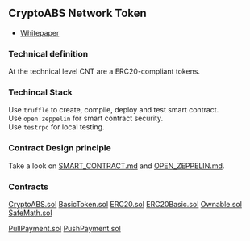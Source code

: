 ## CryptoABS Network Token

- [Whitepaper](whitepaper.pdf)

### Technical definition

At the technical level CNT are a ERC20-compliant tokens.

### Techincal Stack

Use `truffle` to create, compile, deploy and test smart contract.  
Use `open zeppelin` for smart contract security.  
Use `testrpc` for local testing.

### Contract Design principle

Take a look on [SMART_CONTRACT.md](SMART_CONTRACT.md) and [OPEN_ZEPPELIN.md](OPEN_ZEPPELIN.md).

### Contracts

[CryptoABS.sol](./contracts/cryptoabs/CryptoABS.sol)
[BasicToken.sol](./contracts/cryptoabs/BasicToken.sol)
[ERC20.sol](./contracts/cryptoabs/ERC20.sol)
[ERC20Basic.sol](./contracts/cryptoabs/ERC20Basic.sol)
[Ownable.sol](./contracts/cryptoabs/Ownable.sol)
[SafeMath.sol](./contracts/cryptoabs/SafeMath.sol)

[PullPayment.sol](./contracts/cryptoabs/payment/PullPayment.sol)
[PushPayment.sol](./contracts/cryptoabs/payment/PushPayment.sol)

